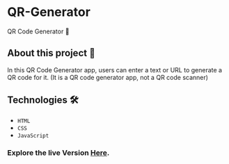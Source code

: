 # QR-Generator
QR Code Generator 🧲


## About this project 🚀
In this QR Code Generator app, users can enter a text or URL to generate a QR code for it. (It is a QR code generator app, not a QR code scanner)


## Technologies 🛠️
* `HTML`
* `CSS`
* `JavaScript`

### Explore the live Version [Here]().






